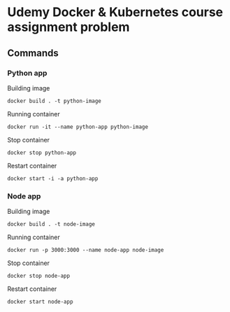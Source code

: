 # Udemy Docker & Kubernetes course assignment problem

## Commands

### Python app

Building image

```
docker build . -t python-image
```

Running container

```
docker run -it --name python-app python-image
```

Stop container 

```
docker stop python-app
```

Restart container

```
docker start -i -a python-app
```

### Node app

Building image

```
docker build . -t node-image
```

Running container

```
docker run -p 3000:3000 --name node-app node-image
```

Stop container

```
docker stop node-app
```

Restart container

```
docker start node-app
```
